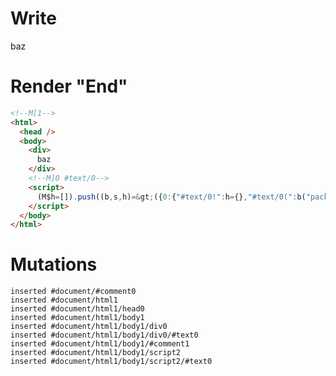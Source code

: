 # Write
  <!M[1><div>baz</div><!M]0 #text/0><script>(M$h=[]).push((b,s,h)=>({0:{"#text/0!":h={},"#text/0(":b("packages/translator-tags/src/__tests__/fixtures/import-tag-ternary/components/baz.marko")},1:h}),[])</script>


# Render "End"
```html
<!--M[1-->
<html>
  <head />
  <body>
    <div>
      baz
    </div>
    <!--M]0 #text/0-->
    <script>
      (M$h=[]).push((b,s,h)=&gt;({0:{"#text/0!":h={},"#text/0(":b("packages/translator-tags/src/__tests__/fixtures/import-tag-ternary/components/baz.marko")},1:h}),[])
    </script>
  </body>
</html>
```

# Mutations
```
inserted #document/#comment0
inserted #document/html1
inserted #document/html1/head0
inserted #document/html1/body1
inserted #document/html1/body1/div0
inserted #document/html1/body1/div0/#text0
inserted #document/html1/body1/#comment1
inserted #document/html1/body1/script2
inserted #document/html1/body1/script2/#text0
```